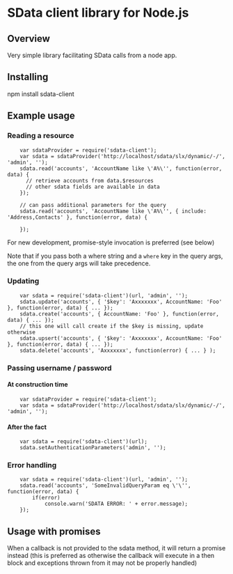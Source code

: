 SData client library for Node.js
================================

Overview
--------

Very simple library facilitating SData calls from a node app.

Installing
----------

npm install sdata-client

Example usage
-------------

### Reading a resource

```
    var sdataProvider = require('sdata-client');
    var sdata = sdataProvider('http://localhost/sdata/slx/dynamic/-/', 'admin', '');
    sdata.read('accounts', 'AccountName like \'A%\'', function(error, data) {
      // retrieve accounts from data.$resources
      // other sdata fields are available in data
    });

    // can pass additional parameters for the query
    sdata.read('accounts', 'AccountName like \'A%\'', { include: 'Address,Contacts' }, function(error, data) {

    });
```

For new development, promise-style invocation is preferred (see below)

Note that if you pass both a where string and a `where` key in the query args, the one from the query args will take precedence.

### Updating

```
    var sdata = require('sdata-client')(url, 'admin', '');
    sdata.update('accounts', { '$key': 'Axxxxxxx', AccountName: 'Foo' }, function(error, data) { ... });
    sdata.create('accounts', { AccountName: 'Foo' }, function(error, data) { ... });
    // this one will call create if the $key is missing, update otherwise
    sdata.upsert('accounts', { '$key': 'Axxxxxxx', AccountName: 'Foo' }, function(error, data) { ... });
    sdata.delete('accounts', 'Axxxxxxx', function(error) { ... } );
```

### Passing username / password

#### At construction time

```
    var sdataProvider = require('sdata-client');
    var sdata = sdataProvider('http://localhost/sdata/slx/dynamic/-/', 'admin', '');
```

#### After the fact

```
    var sdata = require('sdata-client')(url);
    sdata.setAuthenticationParameters('admin', '');
```

### Error handling

```
    var sdata = require('sdata-client')(url, 'admin', '');
    sdata.read('accounts', 'SomeInvalidQueryParam eq \'\'', function(error, data) {
        if(error)
            console.warn('SDATA ERROR: ' + error.message);
    });
```

Usage with promises
-------------------

When a callback is not provided to the sdata method, it will return a promise instead (this is preferred as otherwise the callback will execute in a then block and exceptions thrown from it may not be properly handled)
